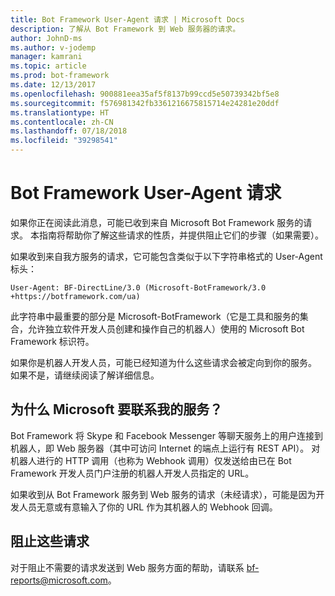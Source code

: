 ```yaml
---
title: Bot Framework User-Agent 请求 | Microsoft Docs
description: 了解从 Bot Framework 到 Web 服务器的请求。
author: JohnD-ms
ms.author: v-jodemp
manager: kamrani
ms.topic: article
ms.prod: bot-framework
ms.date: 12/13/2017
ms.openlocfilehash: 900881eea35af5f8137b99ccd5e50739342bf5e8
ms.sourcegitcommit: f576981342fb3361216675815714e24281e20ddf
ms.translationtype: HT
ms.contentlocale: zh-CN
ms.lasthandoff: 07/18/2018
ms.locfileid: "39298541"
---
```

# <a name="bot-framework-user-agent-requests"></a>Bot Framework User-Agent 请求

如果你正在阅读此消息，可能已收到来自 Microsoft Bot Framework 服务的请求。 本指南将帮助你了解这些请求的性质，并提供阻止它们的步骤（如果需要）。

如果收到来自我方服务的请求，它可能包含类似于以下字符串格式的 User-Agent 标头：

```User-Agent: BF-DirectLine/3.0 (Microsoft-BotFramework/3.0 +https://botframework.com/ua)```

此字符串中最重要的部分是 Microsoft-BotFramework（它是工具和服务的集合，允许独立软件开发人员创建和操作自己的机器人）使用的 Microsoft Bot Framework 标识符。

如果你是机器人开发人员，可能已经知道为什么这些请求会被定向到你的服务。 如果不是，请继续阅读了解详细信息。

## <a name="why-is-microsoft-contacting-my-service"></a>为什么 Microsoft 要联系我的服务？

Bot Framework 将 Skype 和 Facebook Messenger 等聊天服务上的用户连接到机器人，即 Web 服务器（其中可访问 Internet 的端点上运行有 REST API）。 对机器人进行的 HTTP 调用（也称为 Webhook 调用）仅发送给由已在 Bot Framework 开发人员门户注册的机器人开发人员指定的 URL。

如果收到从 Bot Framework 服务到 Web 服务的请求（未经请求），可能是因为开发人员无意或有意输入了你的 URL 作为其机器人的 Webhook 回调。

## <a name="to-stop-these-requests"></a>阻止这些请求

对于阻止不需要的请求发送到 Web 服务方面的帮助，请联系 [bf-reports@microsoft.com](mailto://bf-reports@microsoft.com)。
